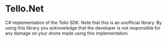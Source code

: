 # Tello.Net
C# implementation of the Tello SDK. Note that this is an unofficial library. By using this library you acknowledge that the developer is not responsible for any damage on your drone made using this implementation.
